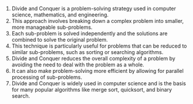 

1. Divide and Conquer is a problem-solving strategy used in computer science, mathematics, and engineering.
2. This approach involves breaking down a complex problem into smaller, more manageable sub-problems.
3. Each sub-problem is solved independently and the solutions are combined to solve the original problem. 
4. This technique is particularly useful for problems that can be reduced to similar sub-problems, such as sorting or searching algorithms.
5. Divide and Conquer reduces the overall complexity of a problem by avoiding the need to deal with the problem as a whole.
6. It can also make problem-solving more efficient by allowing for parallel processing of sub-problems.
7. Divide and Conquer is widely used in computer science and is the basis for many popular algorithms like merge sort, quicksort, and binary search.